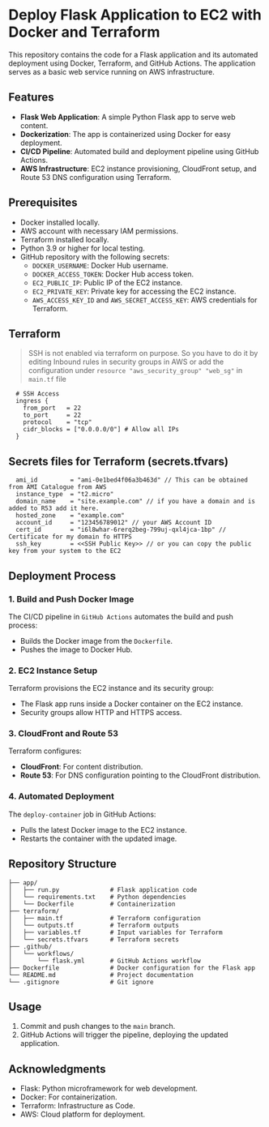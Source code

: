 # Deploy Flask Application to EC2 with Docker and Terraform

This repository contains the code for a Flask application and its automated deployment using Docker, Terraform, and GitHub Actions. The application serves as a basic web service running on AWS infrastructure.



## Features

- **Flask Web Application**: A simple Python Flask app to serve web content.
- **Dockerization**: The app is containerized using Docker for easy deployment.
- **CI/CD Pipeline**: Automated build and deployment pipeline using GitHub Actions.
- **AWS Infrastructure**: EC2 instance provisioning, CloudFront setup, and Route 53 DNS configuration using Terraform.

## Prerequisites

- Docker installed locally.
- AWS account with necessary IAM permissions.
- Terraform installed locally.
- Python 3.9 or higher for local testing.
- GitHub repository with the following secrets:
  - `DOCKER_USERNAME`: Docker Hub username.
  - `DOCKER_ACCESS_TOKEN`: Docker Hub access token.
  - `EC2_PUBLIC_IP`: Public IP of the EC2 instance.
  - `EC2_PRIVATE_KEY`: Private key for accessing the EC2 instance.
  - `AWS_ACCESS_KEY_ID` and `AWS_SECRET_ACCESS_KEY`: AWS credentials for Terraform.

## Terraform
 
> SSH is not enabled via terraform on purpose. So you have to do it by editing Inbound rules in security groups in AWS or add the configuration under ```resource "aws_security_group" "web_sg"``` in `main.tf` file


```
  # SSH Access
  ingress {
    from_port   = 22
    to_port     = 22
    protocol    = "tcp"
    cidr_blocks = ["0.0.0.0/0"] # Allow all IPs
  }
```

## Secrets files for Terraform (secrets.tfvars)

```
  ami_id         = "ami-0e1bed4f06a3b463d" // This can be obtained from AMI Catalogue from AWS
  instance_type  = "t2.micro"
  domain_name    = "site.example.com" // if you have a domain and is added to R53 add it here.
  hosted_zone    = "example.com" 
  account_id     = "123456789012" // your AWS Account ID
  cert_id        = "i6l8whar-6rerq2beg-799uj-qxl4jca-1bp" // Certificate for my domain fo HTTPS 
  ssh_key        = <<SSH Public Key>> // or you can copy the public key from your system to the EC2
```

## Deployment Process

### 1. Build and Push Docker Image

The CI/CD pipeline in `GitHub Actions` automates the build and push process:
- Builds the Docker image from the `Dockerfile`.
- Pushes the image to Docker Hub.

### 2. EC2 Instance Setup

Terraform provisions the EC2 instance and its security group:
- The Flask app runs inside a Docker container on the EC2 instance.
- Security groups allow HTTP and HTTPS access.

### 3. CloudFront and Route 53

Terraform configures:
- **CloudFront**: For content distribution.
- **Route 53**: For DNS configuration pointing to the CloudFront distribution.

### 4. Automated Deployment

The `deploy-container` job in GitHub Actions:
- Pulls the latest Docker image to the EC2 instance.
- Restarts the container with the updated image.

## Repository Structure
```plaintext
├── app/
│   ├── run.py              # Flask application code
│   └── requirements.txt    # Python dependencies
│   └── Dockerfile          # Containerization
├── terraform/
│   ├── main.tf             # Terraform configuration
│   └── outputs.tf          # Terraform outputs
│   ├── variables.tf        # Input variables for Terraform
│   └── secrets.tfvars      # Terraform secrets
├── .github/
│   └── workflows/
│       └── flask.yml       # GitHub Actions workflow
├── Dockerfile              # Docker configuration for the Flask app
└── README.md               # Project documentation
└── .gitignore              # Git ignore
```

## Usage

1. Commit and push changes to the `main` branch.
2. GitHub Actions will trigger the pipeline, deploying the updated application.

## Acknowledgments

- Flask: Python microframework for web development.
- Docker: For containerization.
- Terraform: Infrastructure as Code.
- AWS: Cloud platform for deployment.

